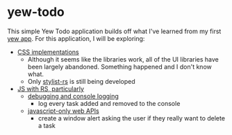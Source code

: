 # yew-todo

This simple Yew Todo application builds off what I've learned from my first [yew app](https://github.com/tieje/yew-counter-app).
For this application, I will be exploring:
- [CSS implementations](https://yew.rs/docs/more/css)
  - Although it seems like the libraries work, all of the UI libraries have been largely abandoned. Something happened and I don't know what.
  - Only [stylist-rs](https://github.com/futursolo/stylist-rs) is still being developed
- [JS with RS, particularly](https://yew.rs/docs/concepts/basic-web-technologies/js)
  - [debugging and console logging](https://yew.rs/docs/more/debugging)
    - log every task added and removed to the console
  - [javascript-only web APIs](https://yew.rs/docs/concepts/basic-web-technologies/js)
    - create a window alert asking the user if they really want to delete a task
